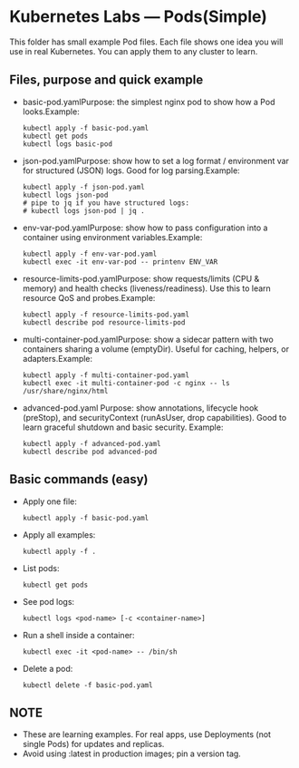
# Kubernetes Labs — Pods(Simple)

This folder has small example Pod files. Each file shows one idea you will use in real Kubernetes. You can apply them to any cluster to learn.

## Files, purpose and quick example

- basic-pod.yamlPurpose: the simplest nginx pod to show how a Pod looks.Example:

  ```
  kubectl apply -f basic-pod.yaml
  kubectl get pods
  kubectl logs basic-pod
  ```
- json-pod.yamlPurpose: show how to set a log format / environment var for structured (JSON) logs. Good for log parsing.Example:

  ```
  kubectl apply -f json-pod.yaml
  kubectl logs json-pod
  # pipe to jq if you have structured logs:
  # kubectl logs json-pod | jq .
  ```
- env-var-pod.yamlPurpose: show how to pass configuration into a container using environment variables.Example:

  ```
  kubectl apply -f env-var-pod.yaml
  kubectl exec -it env-var-pod -- printenv ENV_VAR
  ```
- resource-limits-pod.yamlPurpose: show requests/limits (CPU & memory) and health checks (liveness/readiness). Use this to learn resource QoS and probes.Example:

  ```
  kubectl apply -f resource-limits-pod.yaml
  kubectl describe pod resource-limits-pod
  ```
- multi-container-pod.yamlPurpose: show a sidecar pattern with two containers sharing a volume (emptyDir). Useful for caching, helpers, or adapters.Example:

  ```
  kubectl apply -f multi-container-pod.yaml
  kubectl exec -it multi-container-pod -c nginx -- ls /usr/share/nginx/html
  ```
- advanced-pod.yaml
  Purpose: show annotations, lifecycle hook (preStop), and securityContext (runAsUser, drop capabilities). Good to learn graceful shutdown and basic security.
  Example:

  ```
  kubectl apply -f advanced-pod.yaml
  kubectl describe pod advanced-pod
  ```

## Basic commands (easy)

- Apply one file:
  ```
  kubectl apply -f basic-pod.yaml
  ```
- Apply all examples:
  ```
  kubectl apply -f .
  ```
- List pods:
  ```
  kubectl get pods
  ```
- See pod logs:
  ```
  kubectl logs <pod-name> [-c <container-name>]
  ```
- Run a shell inside a container:
  ```
  kubectl exec -it <pod-name> -- /bin/sh
  ```
- Delete a pod:
  ```
  kubectl delete -f basic-pod.yaml
  ```

## NOTE

- These are learning examples. For real apps, use Deployments (not single Pods) for updates and replicas.
- Avoid using :latest in production images; pin a version tag.
